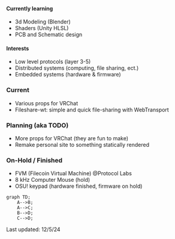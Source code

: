 #### Currently learning
- 3d Modeling (Blender)
- Shaders (Unity HLSL) 
- PCB and Schematic design

#### Interests
- Low level protocols (layer 3-5)
- Distributed systems (computing, file sharing, ect.)
- Embedded systems (hardware & firmware)

### Current
- Various props for VRChat
- Fileshare-wt: simple and quick file-sharing with WebTransport

### Planning (aka TODO)
- More props for VRChat (they are fun to make)
- Remake personal site to something statically rendered
  
### On-Hold / Finished 
- FVM (Filecoin Virtual Machine) @Protocol Labs
- 8 kHz Computer Mouse (hold)
- OSU! keypad (hardware finished, firmware on hold)

```mermaid
graph TD;
    A-->B;
    A-->C;
    B-->D;
    C-->D;
```

Last updated: 12/5/24
<!--
**mriise/mriise** is a ✨ _special_ ✨ repository because its `README.md` (this file) appears on your GitHub profile.

Here are some ideas to get you started:

- 🔭 I’m currently working on ...
- 🌱 I’m currently learning ...
- 👯 I’m looking to collaborate on ...
- 🤔 I’m looking for help with ...
- 💬 Ask me about ...
- 📫 How to reach me: ...
- 😄 Pronouns: ...
- ⚡ Fun fact: ...
-->
